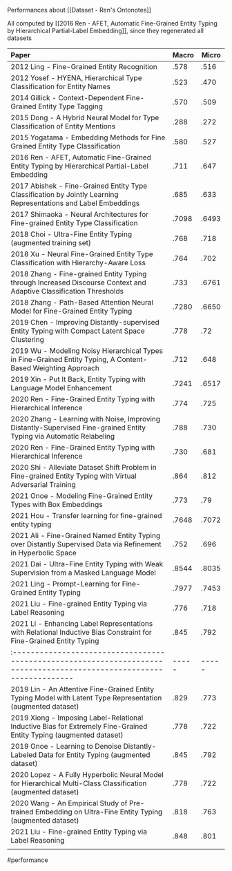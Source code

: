 Performances about [[Dataset - Ren's Ontonotes]]

All computed by [[2016 Ren - AFET, Automatic Fine-Grained Entity Typing by Hierarchical Partial-Label Embedding]], since they regenerated all datasets

| Paper                                                                                                                 | Macro | Micro |
|:--------------------------------------------------------------------------------------------------------------------- | ----- | ----- |
| 2012 Ling - Fine-Grained Entity Recognition                                                                           | .578  | .516  |
| 2012 Yosef - HYENA, Hierarchical Type Classification for Entity Names                                                 | .523  | .470  |
| 2014 Gillick - Context-Dependent Fine-Grained Entity Type Tagging                                                     | .570  | .509  |
| 2015 Dong - A Hybrid Neural Model for Type Classification of Entity Mentions                                          | .288  | .272  |
| 2015 Yogatama - Embedding Methods for Fine Grained Entity Type Classification                                         | .580  | .527  |
| 2016 Ren - AFET, Automatic Fine-Grained Entity Typing by Hierarchical Partial-Label Embedding                         | .711  | .647  |
| 2017 Abishek - Fine-Grained Entity Type Classification by Jointly Learning Representations and Label Embeddings       | .685  | .633  |
| 2017 Shimaoka - Neural Architectures for Fine-grained Entity Type Classification                                      | .7098 | .6493 |
| 2018 Choi - Ultra-Fine Entity Typing  (augmented training set)                                                        | .768  | .718  |
| 2018 Xu - Neural Fine-Grained Entity Type Classification with Hierarchy-Aware Loss                                    | .764  | .702  |
| 2018 Zhang - Fine-grained Entity Typing through Increased Discourse Context and Adaptive Classification Thresholds    | .733  | .6761 |
| 2018 Zhang - Path-Based Attention Neural Model for Fine-Grained Entity Typing   | .7280 | .6650 |
| 2019 Chen - Improving Distantly-supervised Entity Typing with Compact Latent Space Clustering                         | .778  | .72   |
| 2019 Wu - Modeling Noisy Hierarchical Types in Fine-Grained Entity Typing, A Content-Based Weighting Approach         | .712  | .648  |
| 2019 Xin - Put It Back, Entity Typing with Language Model Enhancement                                                 | .7241 | .6517 |
| 2020 Ren - Fine-Grained Entity Typing with Hierarchical Inference                                                     | .774  | .725  |
| 2020 Zhang - Learning with Noise, Improving Distantly-Supervised Fine-grained Entity Typing via Automatic Relabeling  | .788  | .730  |
| 2020 Ren - Fine-Grained Entity Typing with Hierarchical Inference                                                     | .730  | .681  |
| 2020 Shi - Alleviate Dataset Shift Problem in Fine-grained Entity Typing with Virtual Adversarial Training            | .864  | .812  |
| 2021 Onoe - Modeling Fine-Grained Entity Types with Box Embeddings                                                    | .773  | .79   |
| 2021 Hou - Transfer learning for fine-grained entity typing                                                           | .7648 | .7072 |
| 2021 Ali - Fine-Grained Named Entity Typing over Distantly Supervised Data via Refinement in Hyperbolic Space         | .752  | .696  |
| 2021 Dai - Ultra-Fine Entity Typing with Weak Supervision from a Masked Language Model                                | .8544 | .8035 |
| 2021 Ling - Prompt-Learning for Fine-Grained Entity Typing                                                            | .7977 | .7453 |
| 2021 Liu - Fine-grained Entity Typing via Label Reasoning                                                             | .776  | .718  |
| 2021 Li - Enhancing Label Representations with Relational Inductive Bias Constraint for Fine-Grained Entity Typing    | .845  | .792  |
| :-------------------------------------------------------------------------------------------------------------------- | ----- | ----- |
| 2019 Lin - An Attentive Fine-Grained Entity Typing Model with Latent Type Representation (augmented dataset)          | .829  | .773  |
| 2019 Xiong - Imposing Label-Relational Inductive Bias for Extremely Fine-Grained Entity Typing (augmented dataset)    | .778  | .722  |
| 2019 Onoe - Learning to Denoise Distantly-Labeled Data for Entity Typing (augmented dataset)                          | .845  | .792  |
| 2020 Lopez - A Fully Hyperbolic Neural Model for Hierarchical Multi-Class Classification (augmented dataset)          | .778  | .722  |
| 2020 Wang - An Empirical Study of Pre-trained Embedding on Ultra-Fine Entity Typing (augmented dataset)               | .818  | .763  |
| 2021 Liu - Fine-grained Entity Typing via Label Reasoning                                                             | .848  | .801  |
|                                                                                                                       |       |       |

#performance 